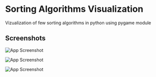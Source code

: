 
# Sorting Algorithms Visualization

Vizualization of few sorting algorithms in python using pygame module




## Screenshots

![App Screenshot](https://github.com/Simon125q/Sorting_visualization/blob/main/sorting_visual.gif)

![App Screenshot]([https://github.com/Simon125q/Sorting_visualization/blob/main/sorting_visual.gif](https://github.com/Simon125q/Sorting_visualization/blob/main/scr01.png))

![App Screenshot]([https://github.com/Simon125q/Sorting_visualization/blob/main/sorting_visual.gif](https://github.com/Simon125q/Sorting_visualization/blob/main/scr02.png)https://github.com/Simon125q/Sorting_visualization/blob/main/scr02.png)
